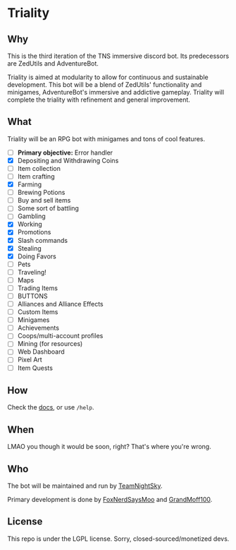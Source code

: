# Triality

## Why

This is the third iteration of the TNS immersive discord bot. Its predecessors are ZedUtils and AdventureBot.

Triality is aimed at modularity to allow for continuous and sustainable development. This bot will be a blend of ZedUtils' functionality and minigames, AdventureBot's immersive and addictive gameplay. Triality will complete the triality with refinement and general improvement.

## What

Triality will be an RPG bot with minigames and tons of cool features.

- [ ] **Primary objective:** Error handler
- [X] Depositing and Withdrawing Coins
- [ ] Item collection
- [ ] Item crafting
- [X] Farming
- [ ] Brewing Potions
- [ ] Buy and sell items
- [ ] Some sort of battling
- [ ] Gambling
- [X] Working
- [X] Promotions
- [X] Slash commands
- [X] Stealing
- [X] Doing Favors
- [ ] Pets
- [ ] Traveling!
- [ ] Maps
- [ ] Trading Items
- [ ] BUTTONS
- [ ] Alliances and Alliance Effects
- [ ] Custom Items
- [ ] Minigames
- [ ] Achievements
- [ ] Coops/multi-account profiles
- [ ] Mining (for resources)
- [ ] Web Dashboard
- [ ] Pixel Art
- [ ] Item Quests

## How

Check the [docs](lol-these-dont-exist), or use `/help`.

## When

LMAO you though it would be soon, right? That's where you're wrong.

## Who

The bot will be maintained and run by [TeamNightSky](https://github.com/teamnightsky).

Primary development is done by [FoxNerdSaysMoo](https://github.com/foxnerdsaysmoo) and [GrandMoff100](https://github.com/grandmoff100).

## License

This repo is under the LGPL license. Sorry, closed-sourced/monetized devs.
